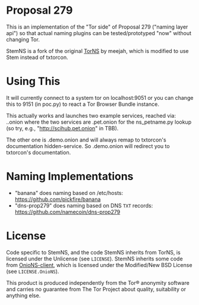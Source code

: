 
# Proposal 279

This is an implementation of the "Tor side" of Proposal 279 ("naming
layer api") so that actual naming plugins can be tested/prototyped
"now" without changing Tor.

StemNS is a fork of the original [TorNS](https://github.com/meejah/TorNS) by meejah, which is modified to use Stem instead of txtorcon.

# Using This

It will currently connect to a system tor on localhost:9051 or you can
change this to 9151 (in poc.py) to react a Tor Browser Bundle
instance.

This actually works and launches two example services, reached via:
<something>.<service>.onion where the two services are .pet.onion for
the ns_petname.py lookup (so try, e.g., "http://scihub.pet.onion" in
TBB).

The other one is .demo.onion and will always remap to txtorcon's
documentation hidden-service. So <anything>.demo.onion will redirect
you to txtorcon's documentation.

# Naming Implementations

 - "banana" does naming based on /etc/hosts: https://github.com/pickfire/banana
 - "dns-prop279" does naming based on DNS `TXT` records: https://github.com/namecoin/dns-prop279

# License

Code specific to StemNS, and the code StemNS inherits from TorNS, is licensed under the Unlicense (see `LICENSE`).  StemNS inherits some code from [OnioNS-client](https://github.com/Jesse-V/OnioNS-client), which is licensed under the Modified/New BSD License (see `LICENSE.OnioNS`).

This product is produced independently from the Tor® anonymity software and carries no guarantee from The Tor Project about quality, suitability or anything else.

